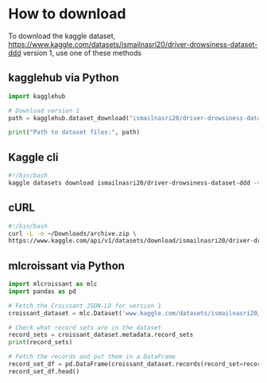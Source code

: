# How to download

To download the kaggle dataset, https://www.kaggle.com/datasets/ismailnasri20/driver-drowsiness-dataset-ddd version 1, use one of these methods



## kagglehub via Python
```py
import kagglehub

# Download version 1
path = kagglehub.dataset_download("ismailnasri20/driver-drowsiness-dataset-ddd", version=1)

print("Path to dataset files:", path)

```

## Kaggle cli

```sh
#!/bin/bash
kaggle datasets download ismailnasri20/driver-drowsiness-dataset-ddd -v 1
```

## cURL

```sh
#!/bin/bash
curl -L -o ~/Downloads/archive.zip \
https://www.kaggle.com/api/v1/datasets/download/ismailnasri20/driver-drowsiness-dataset-ddd?versionNumber=1
```

## mlcroissant via Python

```py
import mlcroissant as mlc
import pandas as pd

# Fetch the Croissant JSON-LD for version 1
croissant_dataset = mlc.Dataset('www.kaggle.com/datasets/ismailnasri20/driver-drowsiness-dataset-ddd/croissant/download?versionNumber=1')

# Check what record sets are in the dataset
record_sets = croissant_dataset.metadata.record_sets
print(record_sets)

# Fetch the records and put them in a DataFrame
record_set_df = pd.DataFrame(croissant_dataset.records(record_set=record_sets[0].uuid))
record_set_df.head()
```